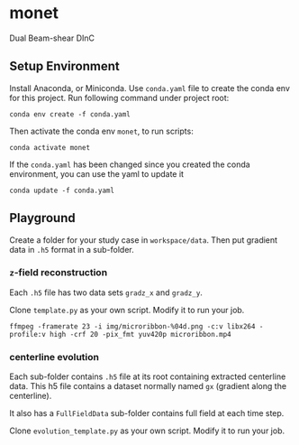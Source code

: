 # monet

Dual Beam-shear DInC

## Setup Environment

Install Anaconda, or Miniconda.
Use `conda.yaml` file to create the conda env for this project.
Run following command under project root:
   
    conda env create -f conda.yaml

Then activate the conda env `monet`, to run scripts:

    conda activate monet


If the `conda.yaml` has been changed since you created the conda environment, you can use the yaml to update it

    conda update -f conda.yaml

## Playground

Create a folder for your study case in `workspace/data`.
Then put gradient data in `.h5` format in a sub-folder.

### `z`-field reconstruction

Each `.h5` file has two data sets `gradz_x` and `gradz_y`.

Clone `template.py` as your own script. Modify it to run your job.


    ffmpeg -framerate 23 -i img/microribbon-%04d.png -c:v libx264 -profile:v high -crf 20 -pix_fmt yuv420p microribbon.mp4

### centerline evolution

Each sub-folder contains `.h5` file at its root containing extracted centerline data. 
This h5 file contains a dataset normally named `gx` (gradient along the centerline).

It also has a `FullFieldData` sub-folder contains full field at each time step.

Clone `evolution_template.py` as your own script. Modify it to run your job.

